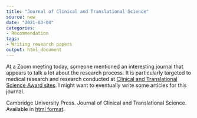 ```yaml
---
title: "Journal of Clinical and Translational Science"
source: new
date: "2021-03-04"
categories:
- Recommendation
tags:
- Writing research papers
output: html_document
---
```


At a Zoom meeting today, someone mentioned an interesting journal that appears to talk a lot about the research process. It is particularly targeted to medical research and research conducted at [Clinical and Translational Science Award sites](https://clic-ctsa.org/ctsa-program-hub-directory). I might want to eventually write some articles for this journal.

<!--more-->

Cambridge University Press. Journal of Clinical and Translational Science. Available in [html format](https://www.cambridge.org/core/journals/journal-of-clinical-and-translational-science).

